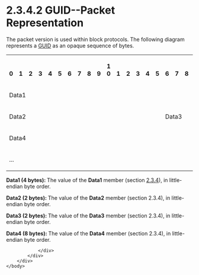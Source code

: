 <html dir="LTR" xmlns:mshelp="http://msdn.microsoft.com/mshelp" xmlns:ddue="http://ddue.schemas.microsoft.com/authoring/2003/5" xmlns:xlink="http://www.w3.org/1999/xlink" xmlns:tool="http://www.microsoft.com/tooltip">
    <head>
        <meta http-equiv="Content-Type" content="text/html; CHARSET=utf-8"></meta>
        <meta name="save" content="history"></meta>
        <title>2.3.4.2 GUID--Packet Representation</title>
        <xml>
            <mshelp:toctitle title="2.3.4.2 GUID--Packet Representation"></mshelp:toctitle>
            <mshelp:rltitle title="[MS-DTYP]: GUID--Packet Representation"></mshelp:rltitle>
            <mshelp:keyword index="A" term="001eec5a-7f8b-4293-9e21-ca349392db40"></mshelp:keyword>
            <mshelp:attr name="DCSext.ContentType" value="open specification"></mshelp:attr>
            <mshelp:attr name="AssetID" value="001eec5a-7f8b-4293-9e21-ca349392db40"></mshelp:attr>
            <mshelp:attr name="TopicType" value="kbRef"></mshelp:attr>
            <mshelp:attr name="DCSext.Title" value="[MS-DTYP]: GUID--Packet Representation" />
        </xml>
    </head>
    <body>
        <div id="header">
            <h1 class="heading">2.3.4.2 GUID--Packet Representation</h1>
        </div>
        <div id="mainSection">
            <div id="mainBody">
                <div id="allHistory" class="saveHistory"></div>
                <div id="sectionSection0" class="section" name="collapseableSection">
                    

<p>The packet version is used within block protocols. The
following diagram represents a <a href="a66edeb1-52a0-4d64-a93b-2f5c833d7d92.md#gt_f49694cc-c350-462d-ab8e-816f0103c6c1">GUID</a> as an opaque sequence
of bytes.</p>

<table>
 <tr>
  <th><p><br>0</p></th>
  <th><p><br>1</p></th>
  <th><p><br>2</p></th>
  <th><p><br>3</p></th>
  <th><p><br>4</p></th>
  <th><p><br>5</p></th>
  <th><p><br>6</p></th>
  <th><p><br>7</p></th>
  <th><p><br>8</p></th>
  <th><p><br>9</p></th>
  <th><p>1<br>0</p></th>
  <th><p><br>1</p></th>
  <th><p><br>2</p></th>
  <th><p><br>3</p></th>
  <th><p><br>4</p></th>
  <th><p><br>5</p></th>
  <th><p><br>6</p></th>
  <th><p><br>7</p></th>
  <th><p><br>8</p></th>
  <th><p><br>9</p></th>
  <th><p>2<br>0</p></th>
  <th><p><br>1</p></th>
  <th><p><br>2</p></th>
  <th><p><br>3</p></th>
  <th><p><br>4</p></th>
  <th><p><br>5</p></th>
  <th><p><br>6</p></th>
  <th><p><br>7</p></th>
  <th><p><br>8</p></th>
  <th><p><br>9</p></th>
  <th><p>3<br>0</p></th>
  <th><p><br>1</p></th>
 </tr>
 <tr>
  <td colspan="32">
  <p>Data1</p>
  </td>
 </tr>
 <tr>
  <td colspan="16">
  <p>Data2</p>
  </td>
  <td colspan="16">
  <p>Data3</p>
  </td>
 </tr>
 <tr>
  <td colspan="32">
  <p>Data4</p>
  </td>
 </tr>
 <tr>
  <td colspan="32">
  <p>...</p>
  </td>
 </tr>
</table>

<p><b>Data1 (4 bytes): </b>The value of the <b>Data1</b>
member (section <a href="4926e530-816e-41c2-b251-ec5c7aca018a.md">2.3.4</a>),
in little-endian byte order.</p>

<p><b>Data2 (2 bytes): </b>The value of the <b>Data2</b>
member (section 2.3.4), in little-endian byte order.</p>

<p><b>Data3 (2 bytes): </b>The value of the <b>Data3</b>
member (section 2.3.4), in little-endian byte order.</p>

<p><b>Data4 (8 bytes): </b>The value of the <b>Data4</b>
member (section 2.3.4), in little-endian byte order.</p>


                </div>
            </div>
        </div>
    </body>
</html>